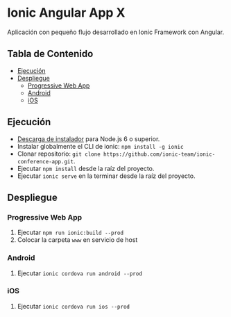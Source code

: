# Ionic Angular App X

Aplicación con pequeño flujo desarrollado en Ionic Framework con Angular.


## Tabla de Contenido
- [Ejecución](#ejecución)
- [Despliegue](#despliegue)
  - [Progressive Web App](#progressive-web-app)
  - [Android](#android)
  - [iOS](#ios)


## Ejecución

* [Descarga de instalador](https://nodejs.org/) para Node.js 6 o superior.
* Instalar globalmente el CLI de ionic: `npm install -g ionic`
* Clonar repositorio: `git clone https://github.com/ionic-team/ionic-conference-app.git`.
* Ejecutar `npm install` desde la raíz del proyecto.
* Ejecutar `ionic serve` en la terminar desde la raíz del proyecto.


## Despliegue

### Progressive Web App

1. Ejecutar `npm run ionic:build --prod`
2. Colocar la carpeta `www` en servicio de host

### Android

1. Ejecutar `ionic cordova run android --prod`

### iOS

1. Ejecutar `ionic cordova run ios --prod`
